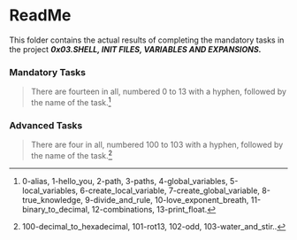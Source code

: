 # ReadMe

This folder contains the actual results of completing the mandatory tasks in the project ___0x03.SHELL, INIT FILES, VARIABLES AND EXPANSIONS.___

### Mandatory Tasks
> There are fourteen in all, numbered 0 to 13 with a hyphen, followed by the name of the task.[^1]

### Advanced Tasks
> There are four in all, numbered 100 to 103 with a hyphen, followed by the name of the task.[^2]
[^1]: 0-alias, 1-hello_you, 2-path, 3-paths, 4-global_variables, 5-local_variables, 6-create_local_variable, 7-create_global_variable, 8-true_knowledge, 9-divide_and_rule, 10-love_exponent_breath, 11-binary_to_decimal, 12-combinations, 13-print_float.
[^2]:100-decimal_to_hexadecimal, 101-rot13, 102-odd, 103-water_and_stir..
